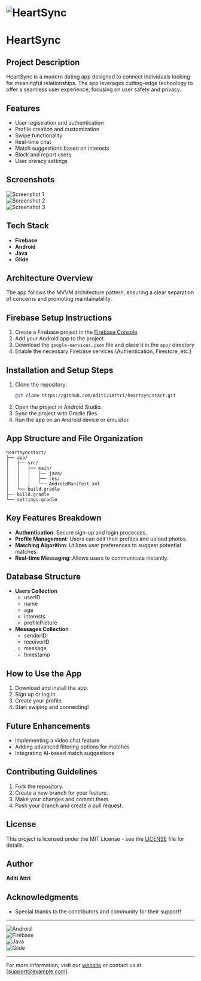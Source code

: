 # ![HeartSync](https://example.com/path/to/logo.png)  

# HeartSync  

## Project Description  
HeartSync is a modern dating app designed to connect individuals looking for meaningful relationships. The app leverages cutting-edge technology to offer a seamless user experience, focusing on user safety and privacy.  

## Features  
- User registration and authentication  
- Profile creation and customization  
- Swipe functionality  
- Real-time chat  
- Match suggestions based on interests  
- Block and report users  
- User privacy settings  

## Screenshots  
![Screenshot 1](https://example.com/path/to/screenshot1.png)  
![Screenshot 2](https://example.com/path/to/screenshot2.png)  
![Screenshot 3](https://example.com/path/to/screenshot3.png)  

## Tech Stack  
- **Firebase**  
- **Android**  
- **Java**  
- **Glide**  

## Architecture Overview  
The app follows the MVVM architecture pattern, ensuring a clear separation of concerns and promoting maintainability.  

## Firebase Setup Instructions  
1. Create a Firebase project in the [Firebase Console](https://console.firebase.google.com/)  
2. Add your Android app to the project  
3. Download the `google-services.json` file and place it in the `app/` directory  
4. Enable the necessary Firebase services (Authentication, Firestore, etc.)  

## Installation and Setup Steps  
1. Clone the repository:  
   ```bash  
   git clone https://github.com/Aditi21Attri/heartsyncstart.git  
   ```  
2. Open the project in Android Studio.  
3. Sync the project with Gradle files.  
4. Run the app on an Android device or emulator.  

## App Structure and File Organization  
```
heartsyncstart/  
├── app/  
│   ├── src/  
│   │   ├── main/  
│   │   │   ├── java/  
│   │   │   ├── res/  
│   │   │   └── AndroidManifest.xml  
│   └── build.gradle  
├── build.gradle  
└── settings.gradle  
```  

## Key Features Breakdown  
- **Authentication**: Secure sign-up and login processes.  
- **Profile Management**: Users can edit their profiles and upload photos.  
- **Matching Algorithm**: Utilizes user preferences to suggest potential matches.  
- **Real-time Messaging**: Allows users to communicate instantly.  

## Database Structure  
- **Users Collection**  
  - userID  
  - name  
  - age  
  - interests  
  - profilePicture  
- **Messages Collection**  
  - senderID  
  - receiverID  
  - message  
  - timestamp  

## How to Use the App  
1. Download and install the app.  
2. Sign up or log in.  
3. Create your profile.  
4. Start swiping and connecting!  

## Future Enhancements  
- Implementing a video chat feature  
- Adding advanced filtering options for matches  
- Integrating AI-based match suggestions  

## Contributing Guidelines  
1. Fork the repository.  
2. Create a new branch for your feature.  
3. Make your changes and commit them.  
4. Push your branch and create a pull request.  

## License  
This project is licensed under the MIT License - see the [LICENSE](LICENSE) file for details.  

## Author  
**Aditi Attri**  

## Acknowledgments  
- Special thanks to the contributors and community for their support!  

---  

![Android](https://img.shields.io/badge/Android-3DDC84?style=flat&logo=android&logoColor=white)  
![Firebase](https://img.shields.io/badge/Firebase-FFCA28?style=flat&logo=firebase&logoColor=white)  
![Java](https://img.shields.io/badge/Java-007396?style=flat&logo=java&logoColor=white)  
![Glide](https://img.shields.io/badge/Glide-3DDC84?style=flat&logo=glide&logoColor=white)  

---  

For more information, visit our [website](https://example.com) or contact us at [support@example.com].